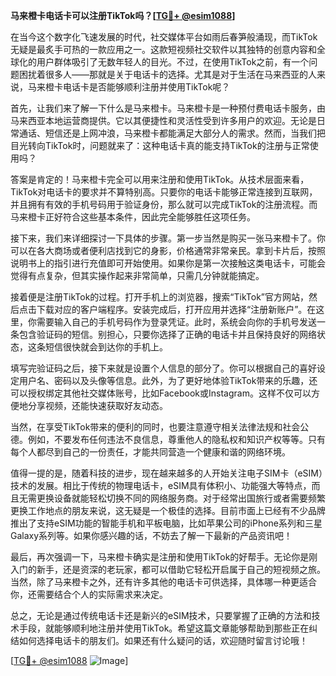 **马来橙卡电话卡可以注册TikTok吗？[[TG💪+ @esim1088](https://t.me/s/esim1088)]**

在当今这个数字化飞速发展的时代，社交媒体平台如雨后春笋般涌现，而TikTok无疑是最炙手可热的一款应用之一。这款短视频社交软件以其独特的创意内容和全球化的用户群体吸引了无数年轻人的目光。不过，在使用TikTok之前，有一个问题困扰着很多人——那就是关于电话卡的选择。尤其是对于生活在马来西亚的人来说，马来橙卡电话卡是否能够顺利注册并使用TikTok呢？

首先，让我们来了解一下什么是马来橙卡。马来橙卡是一种预付费电话卡服务，由马来西亚本地运营商提供。它以其便捷性和灵活性受到许多用户的欢迎。无论是日常通话、短信还是上网冲浪，马来橙卡都能满足大部分人的需求。然而，当我们把目光转向TikTok时，问题就来了：这种电话卡真的能支持TikTok的注册与正常使用吗？

答案是肯定的！马来橙卡完全可以用来注册和使用TikTok。从技术层面来看，TikTok对电话卡的要求并不算特别高。只要你的电话卡能够正常连接到互联网，并且拥有有效的手机号码用于验证身份，那么就可以完成TikTok的注册流程。而马来橙卡正好符合这些基本条件，因此完全能够胜任这项任务。

接下来，我们来详细探讨一下具体的步骤。第一步当然是购买一张马来橙卡了。你可以在各大商场或者便利店找到它的身影，价格通常非常亲民。拿到卡片后，按照说明书上的指引进行充值即可开始使用。如果你是第一次接触这类电话卡，可能会觉得有点复杂，但其实操作起来非常简单，只需几分钟就能搞定。

接着便是注册TikTok的过程。打开手机上的浏览器，搜索“TikTok”官方网站，然后点击下载对应的客户端程序。安装完成后，打开应用并选择“注册新账户”。在这里，你需要输入自己的手机号码作为登录凭证。此时，系统会向你的手机号发送一条包含验证码的短信。别担心，只要你选择了正确的电话卡并且保持良好的网络状态，这条短信很快就会到达你的手机上。

填写完验证码之后，接下来就是设置个人信息的部分了。你可以根据自己的喜好设定用户名、密码以及头像等信息。此外，为了更好地体验TikTok带来的乐趣，还可以授权绑定其他社交媒体账号，比如Facebook或Instagram。这样不仅可以方便地分享视频，还能快速获取好友动态。

当然，在享受TikTok带来的便利的同时，也要注意遵守相关法律法规和社会公德。例如，不要发布任何违法不良信息，尊重他人的隐私权和知识产权等等。只有每个人都尽到自己的一份责任，才能共同营造一个健康和谐的网络环境。

值得一提的是，随着科技的进步，现在越来越多的人开始关注电子SIM卡（eSIM）技术的发展。相比于传统的物理电话卡，eSIM具有体积小、功能强大等特点，而且无需更换设备就能轻松切换不同的网络服务商。对于经常出国旅行或者需要频繁更换工作地点的朋友来说，这无疑是一个极佳的选择。目前市面上已经有不少品牌推出了支持eSIM功能的智能手机和平板电脑，比如苹果公司的iPhone系列和三星Galaxy系列等。如果你感兴趣的话，不妨去了解一下最新的产品资讯吧！

最后，再次强调一下，马来橙卡确实是注册和使用TikTok的好帮手。无论你是刚入门的新手，还是资深的老玩家，都可以借助它轻松开启属于自己的短视频之旅。当然，除了马来橙卡之外，还有许多其他的电话卡可供选择，具体哪一种更适合你，还需要结合个人的实际需求来决定。

总之，无论是通过传统电话卡还是新兴的eSIM技术，只要掌握了正确的方法和技术手段，就能够顺利地注册并使用TikTok。希望这篇文章能够帮助到那些正在纠结如何选择电话卡的朋友们。如果还有什么疑问的话，欢迎随时留言讨论哦！

[[TG💪+ @esim1088](https://t.me/s/esim1088) ![Image](https://i.postimg.cc/4NQfJmqS/Snipaste-2025-05-13-00-14-12.png)]